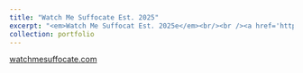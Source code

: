 ```yaml
---
title: "Watch Me Suffocate Est. 2025"
excerpt: "<em>Watch Me Suffocat Est. 2025e</em><br/><br /><a href='https://watchmesuffocate.com/' target='_blank'><img src='/images/portfolio/watch_me_suffocate_est_2025.png'></a>"
collection: portfolio
---
```


[watchmesuffocate.com](https://watchmesuffocate.com)